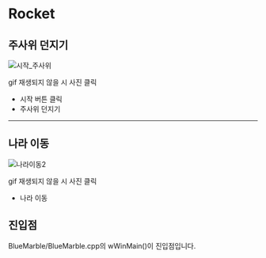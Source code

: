 # Rocket


## 주사위 던지기
![시작_주사위](https://github.com/SidViciouz/Rocket/assets/70373435/008a6355-a44b-43ab-82ac-a89685f3fbcc)

gif 재생되지 않을 시 사진 클릭

* 시작 버튼 클릭
* 주사위 던지기


---------------


## 나라 이동
![나라이동2](https://github.com/SidViciouz/Rocket/assets/70373435/43c03c01-029c-459f-8a76-b84f5330ebb5)

gif 재생되지 않을 시 사진 클릭

* 나라 이동


## 진입점

BlueMarble/BlueMarble.cpp의 wWinMain()이 진입점입니다.
